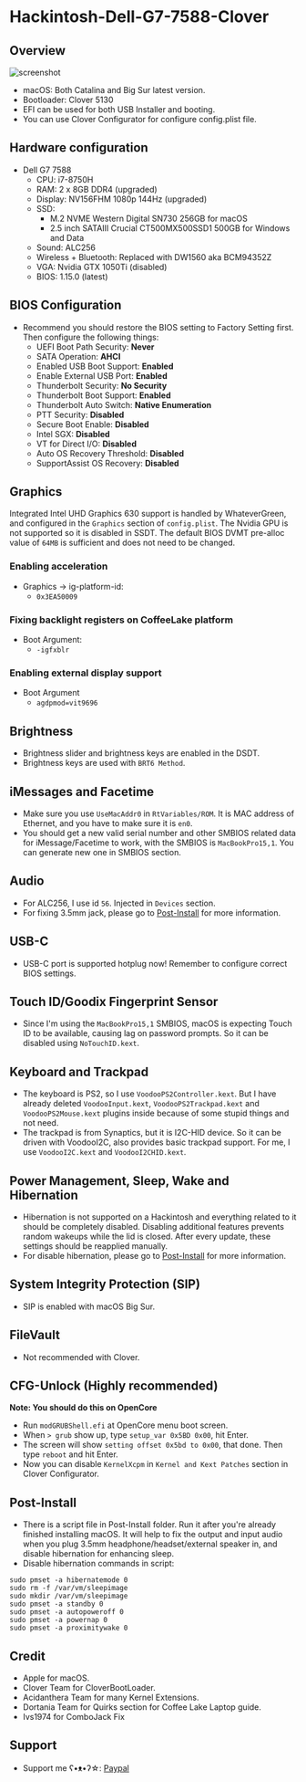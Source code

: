 # Hackintosh-Dell-G7-7588-Clover
## Overview
![screenshot](https://cdn.discordapp.com/attachments/780671387878031360/812702686708236288/87855751_p1.png)
- macOS: Both Catalina and Big Sur latest version.
- Bootloader: Clover 5130
- EFI can be used for both USB Installer and booting.
- You can use Clover Configurator for configure config.plist file.

## Hardware configuration
* Dell G7 7588
  - CPU: i7-8750H
  - RAM: 2 x 8GB DDR4 (upgraded)
  - Display: NV156FHM 1080p 144Hz (upgraded)
  - SSD: 
      * M.2 NVME Western Digital SN730 256GB for macOS
      * 2.5 inch SATAIII Crucial CT500MX500SSD1 500GB for Windows and Data
  - Sound: ALC256
  - Wireless + Bluetooth: Replaced with DW1560 aka BCM94352Z
  - VGA: Nvidia GTX 1050Ti (disabled)
  - BIOS: 1.15.0 (latest)
## BIOS Configuration
* Recommend you should restore the BIOS setting to Factory Setting first. Then configure the following things:
  * UEFI Boot Path Security: **Never**
  * SATA Operation: **AHCI**
  * Enabled USB Boot Support: **Enabled**
  * Enable External USB Port: **Enabled**
  * Thunderbolt Security: **No Security**
  * Thunderbolt Boot Support: **Enabled**
  * Thunderbolt Auto Switch: **Native Enumeration**
  * PTT Security: **Disabled**
  * Secure Boot Enable: **Disabled**
  * Intel SGX: **Disabled**
  * VT for Direct I/O: **Disabled**
  * Auto OS Recovery Threshold: **Disabled**
  * SupportAssist OS Recovery: **Disabled**

## Graphics
Integrated Intel UHD Graphics 630 support is handled by WhateverGreen, and configured in the `Graphics` section of `config.plist`.
The Nvidia GPU is not supported so it is disabled in SSDT.
The default BIOS DVMT pre-alloc value of `64MB` is sufficient and does not need to be changed.
### Enabling acceleration
* Graphics -> ig-platform-id:
  * `0x3EA50009`
### Fixing backlight registers on CoffeeLake platform
* Boot Argument:
  * `-igfxblr`
### Enabling external display support
* Boot Argument
  * `agdpmod=vit9696`

## Brightness
* Brightness slider and brightness keys are enabled in the DSDT.
* Brightness keys are used with `BRT6 Method`.

## iMessages and Facetime
- Make sure you use `UseMacAddr0` in `RtVariables/ROM`. It is MAC address of Ethernet, and you have to make sure it is `en0`.
- You should get a new valid serial number and other SMBIOS related data for iMessage/Facetime to work, with the SMBIOS is `MacBookPro15,1`. You can generate new one in SMBIOS section.

## Audio
* For ALC256, I use id `56`. Injected in `Devices` section.
* For fixing 3.5mm jack, please go to [Post-Install](https://github.com/rex-lapis/Hackintosh-Dell-G7-7588-Clover#post-install) for more information.

## USB-C
- USB-C port is supported hotplug now! Remember to configure correct BIOS settings.

## Touch ID/Goodix Fingerprint Sensor
* Since I'm using the `MacBookPro15,1` SMBIOS, macOS is expecting Touch ID to be available, causing lag on password prompts. So it can be disabled using `NoTouchID.kext`.

## Keyboard and Trackpad
* The keyboard is PS2, so I use `VoodooPS2Controller.kext`. But I have already deleted `VoodooInput.kext`, `VoodooPS2Trackpad.kext` and `VoodooPS2Mouse.kext` plugins inside because of some stupid things and not need.
* The trackpad is from Synaptics, but it is I2C-HID device. So it can be driven with VoodooI2C, also provides basic trackpad support. For me, I use `VoodooI2C.kext` and `VoodooI2CHID.kext`.

## Power Management, Sleep, Wake and Hibernation
* Hibernation is not supported on a Hackintosh and everything related to it should be completely disabled. Disabling additional features prevents random wakeups while the lid is closed. After every update, these settings should be reapplied manually.
* For disable hibernation, please go to [Post-Install](https://github.com/rex-lapis/Hackintosh-Dell-G7-7588-Clover#post-install) for more information.

## System Integrity Protection (SIP)
* SIP is enabled with macOS Big Sur.

## FileVault
* Not recommended with Clover.

## CFG-Unlock (Highly recommended)
**Note: You should do this on OpenCore**
* Run `modGRUBShell.efi` at OpenCore menu boot screen.
* When `> grub` show up, type `setup_var 0x5BD 0x00`, hit Enter.
* The screen will show `setting offset 0x5bd to 0x00`, that done. Then type `reboot` and hit Enter.
* Now you can disable `KernelXcpm` in `Kernel and Kext Patches` section in Clover Configurator.

## Post-Install
* There is a script file in Post-Install folder. Run it after you're already finished installing macOS. It will help to fix the output and input audio when you plug 3.5mm headphone/headset/external speaker in, and disable hibernation for enhancing sleep.
* Disable hibernation commands in script:
```
sudo pmset -a hibernatemode 0
sudo rm -f /var/vm/sleepimage
sudo mkdir /var/vm/sleepimage
sudo pmset -a standby 0
sudo pmset -a autopoweroff 0
sudo pmset -a powernap 0
sudo pmset -a proximitywake 0
```

## Credit
* Apple for macOS.
* Clover Team for CloverBootLoader.
* Acidanthera Team for many Kernel Extensions.
* Dortania Team for Quirks section for Coffee Lake Laptop guide.
* Ivs1974 for ComboJack Fix

## Support
* Support me ʕ•ᴥ•ʔ☆: [Paypal](https://www.paypal.me/tekun0lxrd)
